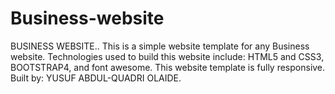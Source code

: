 # Business-website
BUSINESS WEBSITE..
This is a simple website template for any Business website.
Technologies used to build this website include: HTML5 and CSS3, BOOTSTRAP4, and font awesome.
This website template is fully responsive.
Built by: YUSUF ABDUL-QUADRI OLAIDE.
